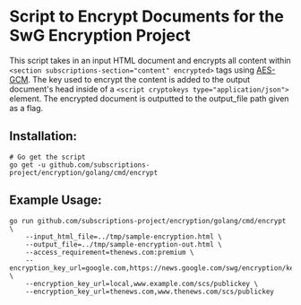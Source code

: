 # Script to Encrypt Documents for the SwG Encryption Project

This script takes in an input HTML document and encrypts
all content within ```<section subscriptions-section="content" encrypted>```
tags using [AES-GCM](https://en.wikipedia.org/wiki/Galois/Counter_Mode). 
The key used to encrypt the content is added
to the output document's head inside of a
```<script cryptokeys type="application/json">``` element. The encrypted
document is outputted to the output_file path given as a flag.

## Installation:

```shell
# Go get the script
go get -u github.com/subscriptions-project/encryption/golang/cmd/encrypt
```

## Example Usage:

```shell
go run github.com/subscriptions-project/encryption/golang/cmd/encrypt \
    --input_html_file=../tmp/sample-encryption.html \
    --output_file=../tmp/sample-encryption-out.html \
    --access_requirement=thenews.com:premium \
    --encryption_key_url=google.com,https://news.google.com/swg/encryption/keys/{dev|prod}/tink/public_key \
    --encryption_key_url=local,www.example.com/scs/publickey \
    --encryption_key_url=thenews.com,www.thenews.com/scs/publickey
```
